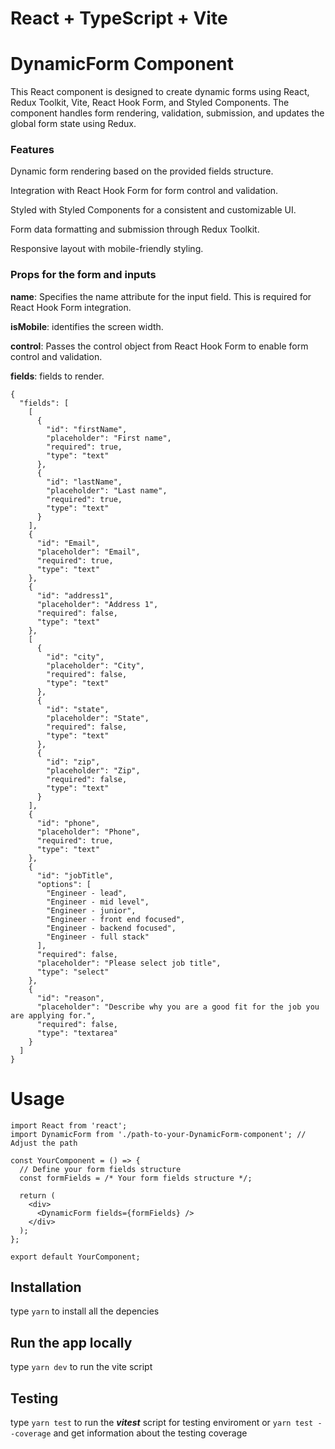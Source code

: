 # React + TypeScript + Vite

# DynamicForm Component

This React component is designed to create dynamic forms using React, Redux Toolkit, Vite, React Hook Form, and Styled Components. The component handles form rendering, validation, submission, and updates the global form state using Redux.

### Features

Dynamic form rendering based on the provided fields structure.

Integration with React Hook Form for form control and validation.

Styled with Styled Components for a consistent and customizable UI.

Form data formatting and submission through Redux Toolkit.

Responsive layout with mobile-friendly styling.

### Props for the form and inputs

**name**: Specifies the name attribute for the input field. This is required for React Hook Form integration.

**isMobile**: identifies the screen width.

**control**: Passes the control object from React Hook Form to enable form control and validation.

**fields**: fields to render.

```
{
  "fields": [
    [
      {
        "id": "firstName",
        "placeholder": "First name",
        "required": true,
        "type": "text"
      },
      {
        "id": "lastName",
        "placeholder": "Last name",
        "required": true,
        "type": "text"
      }
    ],
    {
      "id": "Email",
      "placeholder": "Email",
      "required": true,
      "type": "text"
    },
    {
      "id": "address1",
      "placeholder": "Address 1",
      "required": false,
      "type": "text"
    },
    [
      {
        "id": "city",
        "placeholder": "City",
        "required": false,
        "type": "text"
      },
      {
        "id": "state",
        "placeholder": "State",
        "required": false,
        "type": "text"
      },
      {
        "id": "zip",
        "placeholder": "Zip",
        "required": false,
        "type": "text"
      }
    ],
    {
      "id": "phone",
      "placeholder": "Phone",
      "required": true,
      "type": "text"
    },
    {
      "id": "jobTitle",
      "options": [
        "Engineer - lead",
        "Engineer - mid level",
        "Engineer - junior",
        "Engineer - front end focused",
        "Engineer - backend focused",
        "Engineer - full stack"
      ],
      "required": false,
      "placeholder": "Please select job title",
      "type": "select"
    },
    {
      "id": "reason",
      "placeholder": "Describe why you are a good fit for the job you are applying for.",
      "required": false,
      "type": "textarea"
    }
  ]
}

```

# Usage

```
import React from 'react';
import DynamicForm from './path-to-your-DynamicForm-component'; // Adjust the path

const YourComponent = () => {
  // Define your form fields structure
  const formFields = /* Your form fields structure */;

  return (
    <div>
      <DynamicForm fields={formFields} />
    </div>
  );
};

export default YourComponent;
```

## Installation

type `yarn` to install all the depencies

## Run the app locally

type `yarn dev` to run the vite script

## Testing

type `yarn test` to run the **_vitest_** script for testing enviroment or `yarn test --coverage` and get information about the testing coverage
